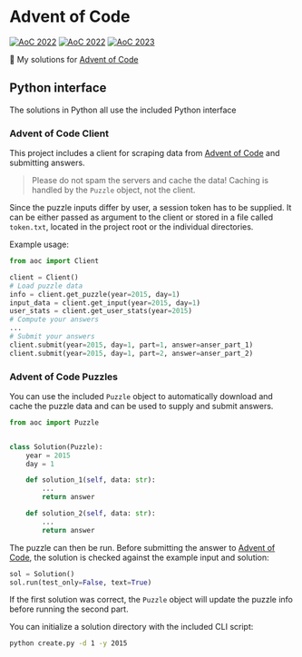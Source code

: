 Advent of Code
=================

[![AoC 2022](https://img.shields.io/badge/⭐_2021-15-yellow)](https://adventofcode.com/2021)
[![AoC 2022](https://img.shields.io/badge/⭐_2022-48-yellow)](https://adventofcode.com/2022)
[![AoC 2023](https://img.shields.io/badge/⭐_2023-18-yellow)](https://adventofcode.com/2023)


🎄 My solutions for [Advent of Code]

## Python interface

The solutions in Python all use the included Python interface


### Advent of Code Client

This project includes a client for scraping data from [Advent of Code] and
submitting answers.

> Please do not spam the servers and cache the data!
> Caching is handled by the ``Puzzle`` object, not the client.

Since the puzzle inputs differ by user, a session token has to be supplied.
It can be either passed as argument to the client or stored in a file called
``token.txt``, located in the project root or the individual directories.

Example usage:
````python
from aoc import Client

client = Client()
# Load puzzle data
info = client.get_puzzle(year=2015, day=1)
input_data = client.get_input(year=2015, day=1)
user_stats = client.get_user_stats(year=2015)
# Compute your answers
...
# Submit your answers
client.submit(year=2015, day=1, part=1, answer=anser_part_1)
client.submit(year=2015, day=1, part=2, answer=anser_part_2)
````


### Advent of Code Puzzles

You can use the included ``Puzzle`` object to automatically download and cache the
puzzle data and can be used to supply and submit answers.

````python
from aoc import Puzzle


class Solution(Puzzle):
    year = 2015
    day = 1

    def solution_1(self, data: str):
        ...
        return answer

    def solution_2(self, data: str):
        ...
        return answer
````

The puzzle can then be run. Before submitting the answer to [Advent of Code], the solution
is checked against the example input and solution:
````python
sol = Solution()
sol.run(test_only=False, text=True)
````

If the first solution was correct, the ``Puzzle`` object will update the puzzle info
before running the second part.

You can initialize a solution directory with the included CLI script:
```bash
python create.py -d 1 -y 2015
```

[Advent of Code]: https://adventofcode.com
